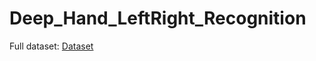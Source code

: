 # Deep_Hand_LeftRight_Recognition
Full dataset: [Dataset](https://drive.google.com/file/d/1pcRoUlLifvDpSJXE5a_bx3PY2R-yC6XF/view?usp=sharing)
